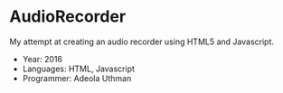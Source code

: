# AudioRecorder

My attempt at creating an audio recorder using HTML5 and Javascript.

- Year: 2016
- Languages: HTML, Javascript
- Programmer: Adeola Uthman
